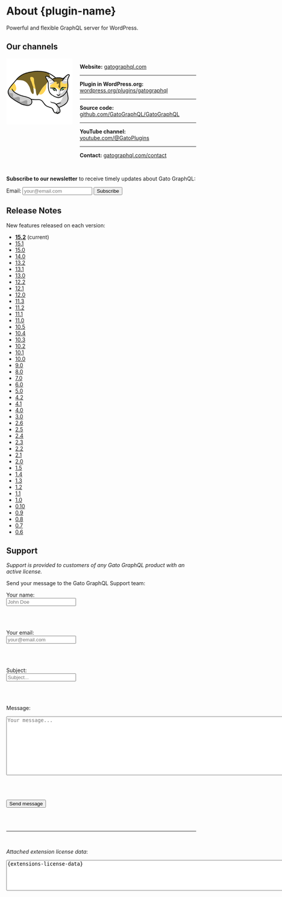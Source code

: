 # About {plugin-name}

Powerful and flexible GraphQL server for WordPress.

<!-- <div class="notice notice-info" markdown=1>

### Rate {plugin-name}

We work really hard to deliver a plugin that enables accessing any piece of data on our WordPress sites. It takes plenty of time and effort to develop, test and maintain the free Gato GraphQL plugin. Therefore if you like what you see and appreciate our work, we ask you nothing more than to please rate the plugin in the directory. Thanks in advance!

<a class="rating-link" rel="noopener noreferrer" href="https://wordpress.org/plugins/gatographql/#reviews" target="_blank"><span class="dashicons dashicons-star-filled"></span><span class="dashicons dashicons-star-filled"></span><span class="dashicons dashicons-star-filled"></span><span class="dashicons dashicons-star-filled"></span><span class="dashicons dashicons-star-filled"></span></a> <a class="button" rel="noopener noreferrer" href="https://wordpress.org/plugins/gatographql/#reviews" target="_blank">Rate Plugin</a>

</div> -->

<!-- ## Intro video

Gato GraphQL is a productivity tool for interacting with data in your WordPress site. Check the video to discover all the things you can do with it.

[Watch “Introduction to Gato GraphQL” on YouTube](https://www.youtube.com/watch?v=uabFL_CoEWo) -->

## Our channels

<div style="display: flex; gap: 20px; margin-top: 10px;">

<img src="../../../assets/img/logos/GatoGraphQL-logo-suki.png" alt="Gato GraphQL logo" style="height: 175px;">

<div>

  <p markdown=1>

  **Website:** [gatographql.com](https://gatographql.com)

  </p>

  <hr/>
  
  <p markdown=1>

  **Plugin in WordPress.org:** [wordpress.org/plugins/gatographql](https://wordpress.org/plugins/gatographql/)

  </p>

  <hr/>
  
  <p markdown=1>

  **Source code:** [github.com/GatoGraphQL/GatoGraphQL](https://github.com/GatoGraphQL/GatoGraphQL)

  </p>

  <hr/>
  
  <p markdown=1>

  **YouTube channel:** [youtube.com/@GatoPlugins](https://www.youtube.com/@GatoPlugins)

  </p>
  
  <hr/>

  <p markdown=1>

  **Contact:** [gatographql.com/contact](https://gatographql.com/contact)

  </p>

</div>

</div>

<br/>

<div class="notice notice-warning inline" markdown=1>

<strong>Subscribe to our newsletter</strong> to receive timely updates about Gato GraphQL:

<form action="https://shop.gatographql.com/email-subscribe/external" method="POST" target="_blank">
  <p markdown=1>
    <label for="field-email">Email:</label>
    <input
      type="email"
      name="email"
      id="field-email"
      required=""
      aria-required="true"
      placeholder="your@email.com"
      autocomplete="email"
    >
    <button type="submit" class="button">Subscribe</button>
  </p>
</form>

</div>

## Release Notes

New features released on each version:

- **[15.2](../../release-notes/15.2/en.md)** (current)
- [15.1](../../release-notes/15.1/en.md)
- [15.0](../../release-notes/15.0/en.md)
- [14.0](../../release-notes/14.0/en.md)
- [13.2](../../release-notes/13.2/en.md)
- [13.1](../../release-notes/13.1/en.md)
- [13.0](../../release-notes/13.0/en.md)
- [12.2](../../release-notes/12.2/en.md)
- [12.1](../../release-notes/12.1/en.md)
- [12.0](../../release-notes/12.0/en.md)
- [11.3](../../release-notes/11.3/en.md)
- [11.2](../../release-notes/11.2/en.md)
- [11.1](../../release-notes/11.1/en.md)
- [11.0](../../release-notes/11.0/en.md)
- [10.5](../../release-notes/10.5/en.md)
- [10.4](../../release-notes/10.4/en.md)
- [10.3](../../release-notes/10.3/en.md)
- [10.2](../../release-notes/10.2/en.md)
- [10.1](../../release-notes/10.1/en.md)
- [10.0](../../release-notes/10.0/en.md)
- [9.0](../../release-notes/9.0/en.md)
- [8.0](../../release-notes/8.0/en.md)
- [7.0](../../release-notes/7.0/en.md)
- [6.0](../../release-notes/6.0/en.md)
- [5.0](../../release-notes/5.0/en.md)
- [4.2](../../release-notes/4.2/en.md)
- [4.1](../../release-notes/4.1/en.md)
- [4.0](../../release-notes/4.0/en.md)
- [3.0](../../release-notes/3.0/en.md)
- [2.6](../../release-notes/2.6/en.md)
- [2.5](../../release-notes/2.5/en.md)
- [2.4](../../release-notes/2.4/en.md)
- [2.3](../../release-notes/2.3/en.md)
- [2.2](../../release-notes/2.2/en.md)
- [2.1](../../release-notes/2.1/en.md)
- [2.0](../../release-notes/2.0/en.md)
- [1.5](../../release-notes/1.5/en.md)
- [1.4](../../release-notes/1.4/en.md)
- [1.3](../../release-notes/1.3/en.md)
- [1.2](../../release-notes/1.2/en.md)
- [1.1](../../release-notes/1.1/en.md)
- [1.0](../../release-notes/1.0/en.md)
- [0.10](../../release-notes/0.10/en.md)
- [0.9](../../release-notes/0.9/en.md)
- [0.8](../../release-notes/0.8/en.md)
- [0.7](../../release-notes/0.7/en.md)
- [0.6](../../release-notes/0.6/en.md)

## Support

<div class="hide-for-customers" markdown=1>

_Support is provided to customers of any Gato GraphQL product with an active license._

</div>

<div class="show-for-customers" markdown=1>

Send your message to the Gato GraphQL Support team:

<form action="{contact-form-url}" method="POST" name="support" target="_blank">
  <input type="hidden" name="form-name" value="support" />

  <label for="field-name">Your name:</label>
  <br/>
  <input
    type="text"
    name="name"
    id="field-name"
    class="regular-text"
    required=""
    aria-required="true"
    placeholder="John Doe"
    autocomplete="name"
    autocorrect="off"
    autocapitalize="none"
  />

  <br/><br/>

  <label for="field-email">Your email:</label>
  <br/>
  <input
    type="email"
    name="email"
    id="field-email"
    class="regular-text"
    required=""
    aria-required="true"
    placeholder="your@email.com"
    autocomplete="email"
  />

  <br/><br/>

  <label for="field-subject">Subject:</label>
  <br/>
  <input
    type="text"
    name="subject"
    id="field-subject"
    class="regular-text"
    required=""
    aria-required="true"
    placeholder="Subject..."
    autocorrect="off"
    autocapitalize="none"
    spellcheck="true"
    data-remove-prefix="true"
  />

  <br/><br/>

  <label for="field-message">Message:</label>
  <br/>
  <textarea
    id="field-message"
    name="message"
    rows="10"
    cols="100"
    placeholder="Your message..."
    required=""
    aria-required="true"
    spellcheck="true"
    autocapitalize="sentences"
  ></textarea>
  
  <br/><br/>

  <button type="submit" class="button">
    Send message
  </button>

  <br/><br/><hr/><br/>

  <label for="field-domain"><em>Attached extension license data</em>:</label>
  <br/>
  <textarea
    id="field-extensions-license-data"
    name="extensions-license-data"
    rows="5"
    cols="100"
    required=""
    aria-required="true"
    readonly
  >{extensions-license-data}</textarea>
</form>

</div>
